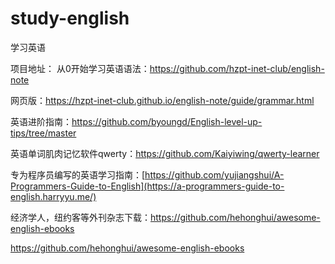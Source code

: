 # study-english
学习英语


项目地址：
从0开始学习英语语法：https://github.com/hzpt-inet-club/english-note

网页版：https://hzpt-inet-club.github.io/english-note/guide/grammar.html

英语进阶指南：https://github.com/byoungd/English-level-up-tips/tree/master

英语单词肌肉记忆软件qwerty：https://github.com/Kaiyiwing/qwerty-learner

专为程序员编写的英语学习指南：[https://github.com/yujiangshui/A-Programmers-Guide-to-English](https://a-programmers-guide-to-english.harryyu.me/)

经济学人，纽约客等外刊杂志下载：https://github.com/hehonghui/awesome-english-ebooks

https://github.com/hehonghui/awesome-english-ebooks
